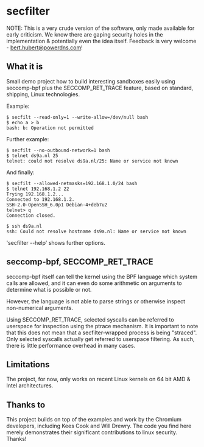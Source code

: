 # secfilter

NOTE: This is a very crude version of the software, only made available for early criticism. 
We know there are gaping security holes in the implementation & potentially even the idea itself. 
Feedback is very welcome - bert.hubert@powerdns.com!

## What it is

Small demo project how to build interesting sandboxes easily using seccomp-bpf plus
the SECCOMP_RET_TRACE feature, based on standard, shipping, Linux technologies.

Example:

```
$ secfilt --read-only=1 --write-allow=/dev/null bash
$ echo a > b
bash: b: Operation not permitted
```

Further example:
```
$ secfilt --no-outbound-network=1 bash
$ telnet ds9a.nl 25
telnet: could not resolve ds9a.nl/25: Name or service not known
```

And finally:

```
$ secfilt --allowed-netmasks=192.168.1.0/24 bash
$ telnet 192.168.1.2 22
Trying 192.168.1.2...
Connected to 192.168.1.2.
SSH-2.0-OpenSSH_6.0p1 Debian-4+deb7u2
telnet> q   
Connection closed.

$ ssh ds9a.nl
ssh: Could not resolve hostname ds9a.nl: Name or service not known
```

'secfilter --help' shows further options.

## seccomp-bpf, SECCOMP_RET_TRACE

seccomp-bpf itself can tell the kernel using the BPF language which system
calls are allowed, and it can even do some arithmetic on arguments to determine
what is possible or not.

However, the language is not able to parse strings or otherwise inspect
non-numerical arguments.

Using SECCOMP_RET_TRACE, selected syscalls can be referred to userspace for
inspection using the ptrace mechanism. It is important to note that this
does not mean that a secfilter-wrapped process is being "straced". Only selected
syscalls actually get referred to userspace filtering. As such, there is little
performance overhead in many cases.

## Limitations
The project, for now, only works on recent Linux kernels on 64 bit AMD & Intel architectures.

## Thanks to

This project builds on top of the examples and work by the Chromium
developers, including Kees Cook and Will Drewry. The code you find here merely demonstrates 
their significant contributions to linux security.  Thanks!

